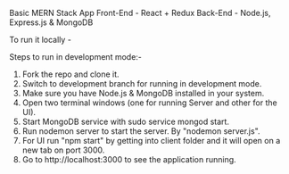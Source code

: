 Basic MERN Stack App
Front-End - React + Redux
Back-End - Node.js, Express.js & MongoDB

To run it locally -

Steps to run in development mode:-
1.  Fork the repo and clone it.
2.  Switch to development branch for running in development mode.
3.  Make sure you have Node.js & MongoDB installed in your system.
4.  Open two terminal windows (one for running Server and other for the UI).
5.  Start MongoDB service with sudo service mongod start.
6.  Run nodemon server to start the server. By "nodemon server.js".
7.  For UI run "npm start" by getting into client folder and it will open on a new tab on port 3000.
8.  Go to http://localhost:3000 to see the application running.
